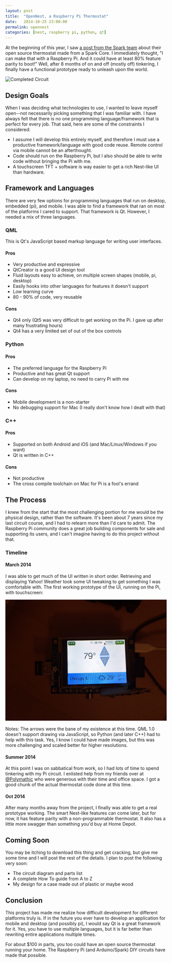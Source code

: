 ```yaml
---
layout: post
title:  "OpenNest, a Raspberry Pi Thermostat"
date:   2014-10-25 23:00:00
permalink: opennest
categories: [nest, raspberry pi, python, qt]
---
```


At the beginning of this year, I saw [a post from the Spark team](http://blog.spark.io/2014/01/17/open-source-thermostat/) about their open source thermostat made from a Spark Core. I immediately thought, "I can make that with a Raspberry Pi. And it could have at least 80% feature parity to boot!" Well, after 8 months of on and off (mostly off) tinkering, I finally have a functional prototype ready to unleash upon the world.

![Completed Circuit](/assets/proto.jpg)

## Design Goals

When I was deciding what technologies to use, I wanted to leave myself open--not necessarily picking something that I was familiar with. I have always felt that there is no one programming language/framework that is perfect for every job. That said, here are some of the constraints I considered:

- I assume I will develop this entirely myself, and therefore I must use a productive framework/language with good code reuse. Remote control via mobile cannot be an afterthought.
- Code should run on the Raspberry Pi, but I also should be able to write code without bringing the Pi with me.
- A touchscreen TFT + software is way easier to get a rich Nest-like UI than hardware.

## Framework and Languages

There are very few options for programming languages that run on desktop, embedded (pi), and mobile. I was able to find a framework that ran on most of the platforms I cared to support. That framework is Qt. However, I needed a mix of three languages. 

### QML

This is Qt's JavaScript based markup language for writing user interfaces.

#### Pros

- Very productive and expressive
- QtCreator is a good UI design tool
- Fluid layouts easy to achieve, on multiple screen shapes (mobile, pi, desktop)
- Easily hooks into other languages for features it doesn't support
- Low learning curve
- 80 - 90% of code, very reusable

#### Cons

- Qt4 only (Qt5 was very difficult to get working on the Pi. I gave up after many frustrating hours)
- Qt4 has a very limited set of out of the box controls

### Python

#### Pros

- The preferred language for the Raspberry Pi
- Productive and has great Qt support
- Can develop on my laptop, no need to carry Pi with me

#### Cons

- Mobile development is a non-starter
- No debugging support for Mac (I really don't know how I dealt with that)

### C++

#### Pros

- Supported on both Android and iOS (and Mac/Linux/Windows if you want)
- Qt is written in C++

#### Cons

- Not productive
- The cross compile toolchain on Mac for Pi is a fool's errand

## The Process

I knew from the start that the most challenging portion for me would be the physical design, rather than the software. It's been about 7 years since my last circuit course, and I had to relearn more than I'd care to admit. The Raspberry Pi community does a great job building components for sale and supporting its users, and I can't imagine having to do this project without that.

### Timeline

#### March 2014

I was able to get much of the UI written in short order. Retrieving and displaying Yahoo! Weather took some UI tweaking to get something I was comfortable with. The first working prototype of the UI, running on the Pi, with touchscreen:

![First version](/assets/early.jpg)

Notes: The arrows were the bane of my existence at this time. QML 1.0 doesn't support drawing via JavaScript, so Python (and later C++) had to help with this task. Yes, I know I could have made images, but this was more challenging and scaled better for higher resolutions.

#### Summer 2014

At this point I was on sabbatical from work, so I had lots of time to spend tinkering with my Pi circuit. I enlisted help from my friends over at [@Polymathic](https://twitter.com/teampolymathic) who were generous with their time and office space. I got a good chunk of the actual thermostat code done at this time.

#### Oct 2014

After many months away from the project, I finally was able to get a real prototype working. The smart Nest-like features can come later, but for now, it has feature parity with a non-programmable thermostat. It also has a little more swagger than something you'd buy at Home Depot.

## Coming Soon

You may be itching to download this thing and get cracking, but give me some time and I will post the rest of the details. I plan to post the following very soon:

- The circuit diagram and parts list
- A complete How To guide from A to Z
- My design for a case made out of plastic or maybe wood

## Conclusion

This project has made me realize how difficult development for different platforms truly is. If in the future you ever have to develop an application for mobile and desktop (and possibly pi), I would say Qt is a great framework for it. Yes, you have to use multiple languages, but it is far better than rewriting entire applications multiple times.

For about $100 in parts, you too could have an open source thermostat running your home. The Raspberry Pi (and Arduino/Spark) DIY circuits have made that possible.
